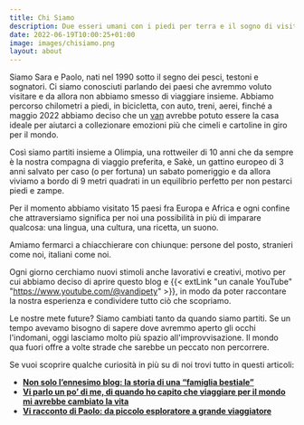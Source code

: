 ```yaml
---
title: Chi Siamo
description: Due esseri umani con i piedi per terra e il sogno di visitare ogni angolo del mondo
date: 2022-06-19T10:00:25+01:00
image: images/chisiamo.png
layout: about
---
```


Siamo Sara e Paolo, nati nel 1990 sotto il segno dei pesci, testoni e sognatori. Ci siamo conosciuti parlando dei paesi che avremmo voluto visitare e da allora non abbiamo smesso di viaggiare insieme. Abbiamo percorso chilometri a piedi, in bicicletta, con auto, treni, aerei, finché a maggio 2022 abbiamo deciso che un [van](/van/) avrebbe potuto essere la casa ideale per aiutarci a collezionare emozioni più che cimeli e cartoline in giro per il mondo. 

Così siamo partiti insieme a Olimpia, una rottweiler di 10 anni che da sempre è la nostra compagna di viaggio preferita, e Sakè, un gattino europeo di 3 anni salvato per caso (o per fortuna) un sabato pomeriggio e da allora viviamo a bordo di 9 metri quadrati in un equilibrio perfetto per non pestarci piedi e zampe.

Per il momento abbiamo visitato 15 paesi fra Europa e Africa e ogni confine che attraversiamo significa per noi una possibilità in più di imparare qualcosa: una lingua, una cultura, una ricetta, un suono.

Amiamo fermarci a chiacchierare con chiunque: persone del posto, stranieri come noi, italiani come noi.

Ogni giorno cerchiamo nuovi stimoli anche lavorativi e creativi, motivo per cui abbiamo deciso di aprire questo blog e {{< extLink "un canale YouTube" "https://www.youtube.com/@vandipety" >}}, in modo da poter raccontare la nostra esperienza e condividere tutto ciò che scopriamo.

Le nostre mete future? 
Siamo cambiati tanto da quando siamo partiti. Se un tempo avevamo bisogno di sapere dove avremmo aperto gli occhi l'indomani, oggi lasciamo molto più spazio all'improvvisazione. Il mondo qua fuori offre a volte strade che sarebbe un peccato non percorrere. 

Se vuoi scoprire qualche curiosità in più su di noi trovi tutto in questi articoli:

- **[Non solo l’ennesimo blog: la storia di una “famiglia bestiale”](/blog/cambiare-vita-e-ancora-possibile?)**
- **[Vi parlo un po’ di me, di quando ho capito che viaggiare per il mondo mi avrebbe cambiato la vita](/blog/quando-ho-capito-che-viaggiare-per-il-mondo-mi-avrebbe-cambiato-la-vita)**
- **[Vi racconto di Paolo: da piccolo esploratore a grande viaggiatore](/blog/paolo-da-piccolo-esploratore-a-grande-viaggiatore)**